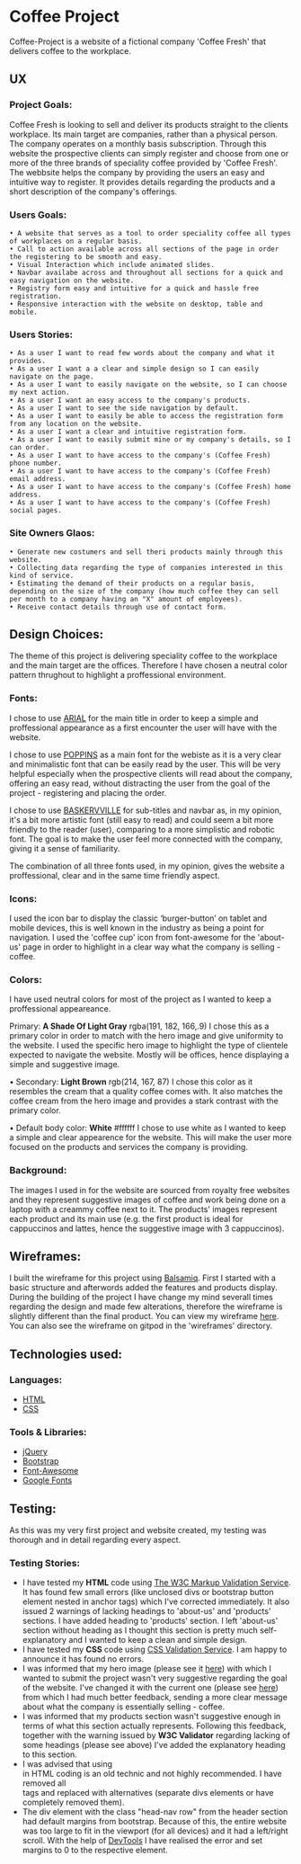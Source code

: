 # Coffee Project

Coffee-Project is a website of a fictional company 'Coffee Fresh' that delivers coffee to the workplace. 

## UX

### Project Goals: 

  Coffee Fresh is looking to sell and deliver its products straight to the clients workplace. Its main target are companies, rather than a physical person. 
  The company operates on a monthly basis subscription. Through this website the prospective clients can simply register and choose from one or more of the three brands of speciality coffee provided by 'Coffee Fresh'.
  The webbsite helps the company by providing the users an easy and intuitive way to register. It provides details regarding the products and a short description of the company's offerings.

### Users Goals:

    • A website that serves as a tool to order speciality coffee all types of workplaces on a regular basis.
    • Call to action available across all sections of the page in order the registering to be smooth and easy.
    • Visual Interaction which include animated slides.
    • Navbar availabe across and throughout all sections for a quick and easy navigation on the website.
    • Registry form easy and intuitive for a quick and hassle free registration.
    • Responsive interaction with the website on desktop, table and mobile.

### Users Stories:

    • As a user I want to read few words about the company and what it provides.
    • As a user I want a a clear and simple design so I can easily navigate on the page.
    • As a user I want to easily navigate on the website, so I can choose my next action.
    • As a user I want an easy access to the company's products.
    • As a user I want to see the side navigation by default.
    • As a user I want to easily be able to access the registration form from any location on the website.
    • As a user I want a clear and intuitive registration form.
    • As a user I want to easily submit mine or my company's details, so I can order.
    • As a user I want to have access to the company's (Coffee Fresh) phone number.
    • As a user I want to have access to the company's (Coffee Fresh) email address.
    • As a user I want to have access to the company's (Coffee Fresh) home address.
    • As a user I want to have access to the company's (Coffee Fresh) social pages.

### Site Owners Glaos:

    • Generate new costumers and sell theri products mainly through this website.
    • Collecting data regarding the type of companies interested in this kind of service.
    • Estimating the demand of their products on a regular basis, depending on the size of the company (how much coffee they can sell per month to a company having an "X" amount of employees).
    • Receive contact details through use of contact form. 

## Design Choices:

 The theme of this project is delivering speciality coffee to the workplace and the main target are the offices. Therefore I have chosen a neutral color pattern thrughout to highlight a proffessional environment.

### Fonts:

I chose to use [ARIAL](https://www.fonts.com/font/monotype/arial?QueryFontType=Web&src=GoogleWebFonts) for the main title in order to keep a simple and proffessional appearance as a first encounter the user will have with the website.

I chose to use [POPPINS](https://fonts.google.com/specimen/Poppins) as a main font for the webiste as it is a very clear and minimalistic font that can be easily read by the user. This will be very helpful especially when the prospective clients will read about the company, offering an easy read, without distracting the user from the goal of the project - registering and placing the order.

I chose to use [BASKERVVILLE](https://fonts.google.com/specimen/Baskervville) for sub-titles and navbar as, in my opinion, it's a bit more artistic font (still easy to read) and could seem a bit more friendly to the reader (user), comparing to a more simplistic and robotic font. The goal is to make the user feel more connected with the company, giving it a sense of familiarity.

The combination of all three fonts used, in my opinion, gives the website a proffessional, clear and in the same time friendly aspect. 

### Icons:

I used the icon bar to display the classic ‘burger-button’ on tablet and mobile devices, this is well known in the industry as being a point for navigation. I used the 'coffee cup' icon from font-awesome for the 'about-us' page in order to highlight in a clear way what the company is selling - coffee.

### Colors:

I have used neutral colors for most of the project as I wanted to keep a proffessional appeareance. 

   Primary: **A Shade Of Light Gray** rgba(191, 182, 166,.9) I chose this as a primary color in order to match with the hero image and give uniformity to the website. I used the specific hero image to highlight the type of clientele expected to navigate the website. Mostly will be offices, hence displaying a simple and suggestive image.

  • Secondary: **Light Brown** rgb(214, 167, 87) I chose this color as it resembles the cream that a quality coffee comes with. It also matches the coffee cream from the hero image and provides a stark contrast with the primary color.

  • Default body color: **White** #ffffff I chose to use white as I wanted to keep a simple and clear appearence for the website. This will make the user more focused on the products and services the company is providing.

### Background:

The images I used in for the website are sourced from royalty free websites and they represent suggestive images of coffee and work being done on a laptop with a creammy coffee next to it. The products' images represent each product and its main use (e.g. the first product is ideal for cappuccinos and lattes, hence the suggestive image with 3 cappuccinos).

## Wireframes:

I built the wireframe for this project using [Balsamiq](https://balsamiq.com/). First I started with a basic structure and afterwords added the features and products display. During the building of the project I have change my mind severall times regarding the design and made few alterations, therefore the wireframe is slightly different than the final product. You can view my wireframe [here](https://github.com/Astig-1982/Milestone-coffee/blob/master/wireframes/Milestone-Project.pdf).
You can also see the wireframe on gitpod in the 'wireframes' directory.

## Technologies used:

### Languages:

* [HTML](https://developer.mozilla.org/en-US/docs/Web/HTML)
* [CSS](https://developer.mozilla.org/en-US/docs/Web/CSS)

### Tools & Libraries:

* [jQuery](https://jquery.com/)
* [Bootstrap](https://getbootstrap.com/)
* [Font-Awesome](https://fontawesome.com/icons?d=gallery)
* [Google Fonts](https://fonts.google.com/)

## Testing:

As this was my very first project and website created, my testing was thorough and in detail regarding every aspect. 

### Testing Stories:

* I have tested my **HTML** code using [The W3C Markup Validation Service](https://validator.w3.org/). It has found few small errors (like unclosed divs or bootstrap button element nested in anchor tags) which I've corrected immediately. It also issued 2 warnings of lacking headings to 'about-us' and 'products' sections. I have added heading to 'products' section. I left 'about-us' section without heading as I thought this section is pretty much self-explanatory and I wanted to keep a clean and simple design.
* I have tested my **CSS** code using [CSS Validation Service](http://www.css-validator.org/). I am happy to announce it has found no errors.
* I was informed that my hero image (please see it [here](https://esprada.co.uk/wp-content/uploads/2018/06/books-break-coffee-927451-compressed-pexels-220618-min.jpg)) with which I wanted to submit the project wasn't very suggestive regarding the goal of the website. I've changed it with the current one (please see [here](https://albacoffee.com/wp-content/uploads/2018/09/OfficeCoffee1.jpg)) from which I had much better feedback, sending a more clear message about what the company is essentially selling - coffee.
* I was informed that my products section wasn't suggestive enough in terms of what this section actually represents. Following this feedback, together with the warning issued by **W3C Validator** regarding lacking of some headings (please see above) I've added the explanatory heading to this section.
* I was advised that using <br> in HTML coding is an old technic and not highly recommended. I have removed all <br> tags and replaced with alternatives (separate divs elements or have completely removed them).
* The div element with the class "head-nav row" from the header section had default margins from bootstrap. Because of this, the entire website was too large to fit in the viewport (for all devices) and it had a left/right scroll. With the help of [DevTools](https://developers.google.com/web/tools/chrome-devtools) I have realised the error and set margins to 0 to the respective element.






















